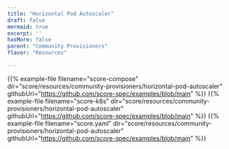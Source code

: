 ```yaml
---
title: "Horizontal Pod Autoscaler"
draft: false
mermaid: true
excerpt: ''
hasMore: false
parent: "Community Provisioners"
flavor: "Resources"

---
```




{{% example-file filename="score-compose" dir="score/resources/community-provisioners/horizontal-pod-autoscaler" githubUrl="https://github.com/score-spec/examples/blob/main" %}}
{{% example-file filename="score-k8s" dir="score/resources/community-provisioners/horizontal-pod-autoscaler" githubUrl="https://github.com/score-spec/examples/blob/main" %}}
{{% example-file filename="score.yaml" dir="score/resources/community-provisioners/horizontal-pod-autoscaler" githubUrl="https://github.com/score-spec/examples/blob/main" %}}
